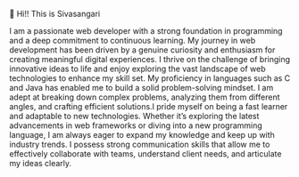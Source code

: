  👋 Hi!! This is Sivasangari 
 
I am a passionate web developer with a strong foundation in programming and a deep commitment to continuous learning. My journey in web development has been driven by a genuine curiosity and enthusiasm for creating meaningful digital experiences. I thrive on the challenge of bringing innovative ideas to life and enjoy exploring the vast landscape of web technologies to enhance my skill set.
My proficiency in languages such as C and Java has enabled me to build a solid problem-solving mindset. I am adept at breaking down complex problems, analyzing them from different angles, and crafting efficient solutions.I pride myself on being a fast learner and adaptable to new technologies. Whether it’s exploring the latest advancements in web frameworks or diving into a new programming language, I am always eager to expand my knowledge and keep up with industry trends.
I possess strong communication skills that allow me to effectively collaborate with teams, understand client needs, and articulate my ideas clearly.

